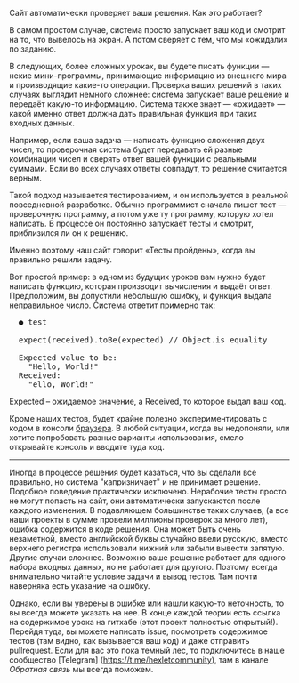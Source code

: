 
Сайт автоматически проверяет ваши решения. Как это работает?

В самом простом случае, система просто запускает ваш код и смотрит на то, что вывелось на экран. А потом сверяет с тем, что мы «ожидали» по заданию.

В следующих, более сложных уроках, вы будете писать функции — некие мини-программы, принимающие информацию из внешнего мира и производящие какие-то операции. Проверка ваших решений в таких случаях выглядит немного сложнее: система запускает ваше решение и передаёт какую-то информацию. Система также знает — «ожидает» — какой именно ответ должна дать правильная функция при таких входных данных.

Например, если ваша задача — написать функцию сложения двух чисел, то проверочная система будет передавать ей разные комбинации чисел и сверять ответ вашей функции с реальными суммами. Если во всех случаях ответы совпадут, то решение считается верным.

Такой подход называется тестированием, и он используется в реальной повседневной разработке. Обычно программист сначала пишет тест — проверочную программу, а потом уже ту программу, которую хотел написать. В процессе он постоянно запускает тесты и смотрит, приблизился ли он к решению.

Именно поэтому наш сайт говорит «Тесты пройдены», когда вы правильно решили задачу.

Вот простой пример: в одном из будущих уроков вам нужно будет написать функцию, которая производит вычисления и выдаёт ответ. Предположим, вы допустили небольшую ошибку, и функция выдала неправильное число. Система ответит примерно так:

<pre class='hexlet-basics-output'>
  ● test

  expect(received).toBe(expected) // Object.is equality

  Expected value to be:
    "Hello, World!"
  Received:
    "ello, World!"
</pre>

Expected – ожидаемое значение, а Received, то которое выдал ваш код.

Кроме наших тестов, будет крайне полезно экспериментировать с кодом в консоли [браузера](https://developer.mozilla.org/en-US/docs/Tools/Browser_Console). В любой ситуации, когда вы недопоняли, или хотите попробовать разные варианты использования, смело открывайте консоль и вводите туда код.

---

Иногда в процессе решения будет казаться, что вы сделали все правильно, но система "капризничает" и не принимает решение. Подобное поведение практически исключено. Нерабочие тесты просто не могут попасть на сайт, они автоматически запускаются после каждого изменения. В подавляющем большинстве таких случаев, (а все наши проекты в сумме провели миллионы проверок за много лет), ошибка содержится в коде решения. Она может быть очень незаметной, вместо английской буквы случайно ввели русскую, вместо верхнего регистра использовали нижний или забыли вывести запятую. Другие случаи сложнее. Возможно ваше решение работает для одного набора входных данных, но не работает для другого. Поэтому всегда внимательно читайте условие задачи и вывод тестов. Там почти наверняка есть указание на ошибку.

Однако, если вы уверены в ошибке или нашли какую-то неточность, то вы всегда можете указать на нее. В конце каждой теории есть ссылка на содержимое урока на гитхабе (этот проект полностью открытый!). Перейдя туда, вы можете написать issue, посмотреть содержимое тестов (там видно, как вызывается ваш код) и даже отправить pullrequest. Если для вас это пока темный лес, то подключитесь в наше сообщество [Telegram] (https://t.me/hexletcommunity), там в канале *Обратная связь* мы всегда поможем.
